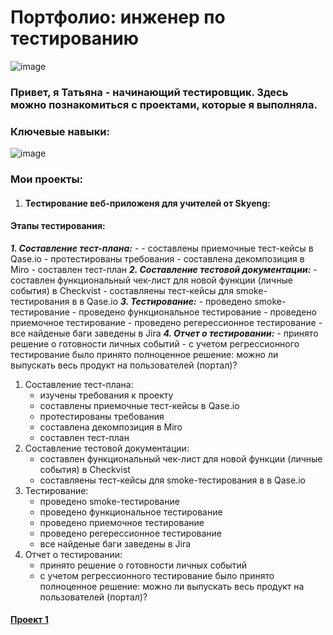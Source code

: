   # Портфолио: инженер по тестированию
![image](https://github.com/GrigorievaT/Portfolio/assets/123193126/e3c2bdf1-017a-41dd-8447-7a5d49ad40f7)

### Привет, я Татьяна - начинающий тестировщик. Здесь можно познакомиться с проектами, которые я выполняла.
### Ключевые навыки:

![image](https://github.com/GrigorievaT/Portfolio/assets/123193126/73f8bdca-a5e3-45d0-a883-0360ce4e3b01)

### Мои проекты:
1.  #### Тестирование веб-приложеня для учителей от Skyeng:
  #### Этапы тестирования:
  ***1. Составление тест-плана:***
        - 
        - составлены приемочные тест-кейсы в Qase.io
        - протестированы требования
        - составлена декомпозиция в Miro
        - составлен тест-план
  ***2. Составление тестовой документации:***
        - составлен функциональный чек-лист для новой функции (личные события) в  Checkvist
        - cоставляены тест-кейсы для smoke-тестирования в в Qase.io
  ***3. Тестирование:***
        - проведено smoke-тестирование
        - проведено функциональное тестирование
        - проведено приемочное тестирование
        - проведено регерессионное тестирование
        - все найденые баги заведены в Jira
  ***4. Отчет о тестировании:***
        - принято решение о готовности личных событий
        - с учетом регрессионного тестирование было принято полноценное решение: можно ли выпускать весь продукт на пользователей (портал)?
  1. Составление тест-плана:
     - изучены требования к проекту
     - составлены приемочные тест-кейсы в Qase.io
     - протестированы требования
     - составлена декомпозиция в Miro
     - составлен тест-план
  3. Составление тестовой документации:
     - составлен функциональный чек-лист для новой функции (личные события) в  Checkvist
     - cоставляены тест-кейсы для smoke-тестирования в в Qase.io
  5. Тестирование:
     - проведено smoke-тестирование
     - проведено функциональное тестирование
     - проведено приемочное тестирование
     - проведено регерессионное тестирование
     - все найденые баги заведены в Jira
  6. Отчет о тестировании:
     - принято решение о готовности личных событий
     - с учетом регрессионного тестирование было принято полноценное решение: можно ли выпускать весь продукт на пользователей (портал)?
           
  #### [Проект 1](https://docs.google.com/document/d/1hQemTXwONrR30YhFH0o-So2obdvH33iPVvRJggsKOkY/edit)
